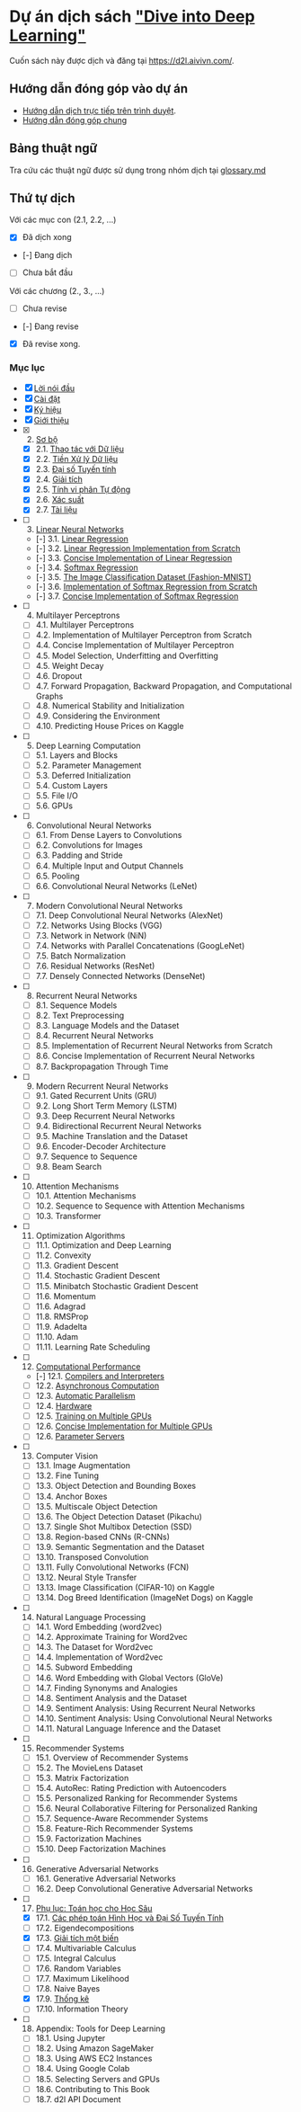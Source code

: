 # Dự án dịch sách ["Dive into Deep Learning"](https://www.d2l.ai/)

Cuốn sách này được dịch và đăng tại https://d2l.aivivn.com/.

## Hướng dẫn đóng góp vào dự án
* [Hướng dẫn dịch trực tiếp trên trình duyệt](CONTRIBUTING.md).
* [Hướng dẫn đóng góp chung](https://d2l.aivivn.com/intro_vn.html#huong-dan-dong-gop)

## Bảng thuật ngữ
Tra cứu các thuật ngữ được sử dụng trong nhóm dịch tại [glossary.md](https://github.com/aivivn/d2l-vn/blob/master/glossary.md)

## Thứ tự dịch

Với các mục con (2.1, 2.2, ...)
* [x] Đã dịch xong
* [-] Đang dịch 
* [ ] Chưa bắt đầu

Với các chương (2., 3., ...)
* [ ] Chưa revise
* [-] Đang revise
* [x] Đã revise xong.

### Mục lục
* [x] [Lời nói đầu](chapter_preface/index_vn.md)
* [x] [Cài đặt](chapter_install/index_vn.md)
* [x] [Ký hiệu](chapter_notation/index_vn.md)
* [x] [Giới thiệu](chapter_introduction/index_vn.md)
* [x] 2. [Sơ bộ](chapter_preliminaries/index_vn.md)
    * [x] 2.1. [Thao tác với Dữ liệu](chapter_preliminaries/ndarray_vn.md)
    * [x] 2.2. [Tiền Xử lý Dữ liệu](chapter_preliminaries/pandas_vn.md)
    * [x] 2.3. [Đại số Tuyến tính](chapter_preliminaries/linear-algebra_vn.md)
    * [x] 2.4. [Giải tích](chapter_preliminaries/calculus_vn.md)
    * [x] 2.5. [Tính vi phân Tự động](chapter_preliminaries/autograd_vn.md)
    * [x] 2.6. [Xác suất](chapter_preliminaries/probability_vn.md)
    * [x] 2.7. [Tài liệu](chapter_preliminaries/lookup-api_vn.md)
* [ ] 3. [Linear Neural Networks](chapter_linear-networks/index_vn.md)
    * [-] 3.1. [Linear Regression](chapter_linear-networks/linear-regression_vn.md)
    * [-] 3.2. [Linear Regression Implementation from Scratch](chapter_linear-networks/linear-regression-scratch_vn.md)
    * [-] 3.3. [Concise Implementation of Linear Regression](chapter_linear-networks/linear-regression-gluon_vn.md)
    * [-] 3.4. [Softmax Regression](chapter_linear-networks/softmax-regression_vn.md)
    * [-] 3.5. [The Image Classification Dataset (Fashion-MNIST)](chapter_linear-networks/fashion-mnist_vn.md)
    * [-] 3.6. [Implementation of Softmax Regression from Scratch](chapter_linear-networks/softmax-regression-scratch_vn.md)
    * [-] 3.7. [Concise Implementation of Softmax Regression](chapter_linear-networks/softmax-regression-gluon_vn.md)
* [ ] 4. Multilayer Perceptrons
    * [ ] 4.1. Multilayer Perceptrons
    * [ ] 4.2. Implementation of Multilayer Perceptron from Scratch
    * [ ] 4.4. Concise Implementation of Multilayer Perceptron
    * [ ] 4.5. Model Selection, Underfitting and Overfitting
    * [ ] 4.5. Weight Decay
    * [ ] 4.6. Dropout
    * [ ] 4.7. Forward Propagation, Backward Propagation, and Computational Graphs
    * [ ] 4.8. Numerical Stability and Initialization
    * [ ] 4.9. Considering the Environment
    * [ ] 4.10. Predicting House Prices on Kaggle
* [ ] 5. Deep Learning Computation
    * [ ] 5.1. Layers and Blocks
    * [ ] 5.2. Parameter Management
    * [ ] 5.3. Deferred Initialization
    * [ ] 5.4. Custom Layers
    * [ ] 5.5. File I/O
    * [ ] 5.6. GPUs
* [ ] 6. Convolutional Neural Networks
    * [ ] 6.1. From Dense Layers to Convolutions
    * [ ] 6.2. Convolutions for Images
    * [ ] 6.3. Padding and Stride
    * [ ] 6.4. Multiple Input and Output Channels
    * [ ] 6.5. Pooling
    * [ ] 6.6. Convolutional Neural Networks (LeNet)
* [ ] 7. Modern Convolutional Neural Networks
    * [ ] 7.1. Deep Convolutional Neural Networks (AlexNet)
    * [ ] 7.2. Networks Using Blocks (VGG)
    * [ ] 7.3. Network in Network (NiN)
    * [ ] 7.4. Networks with Parallel Concatenations (GoogLeNet)
    * [ ] 7.5. Batch Normalization
    * [ ] 7.6. Residual Networks (ResNet)
    * [ ] 7.7. Densely Connected Networks (DenseNet)
* [ ] 8. Recurrent Neural Networks
    * [ ] 8.1. Sequence Models
    * [ ] 8.2. Text Preprocessing
    * [ ] 8.3. Language Models and the Dataset
    * [ ] 8.4. Recurrent Neural Networks
    * [ ] 8.5. Implementation of Recurrent Neural Networks from Scratch
    * [ ] 8.6. Concise Implementation of Recurrent Neural Networks
    * [ ] 8.7. Backpropagation Through Time
* [ ] 9. Modern Recurrent Neural Networks
    * [ ] 9.1. Gated Recurrent Units (GRU)
    * [ ] 9.2. Long Short Term Memory (LSTM)
    * [ ] 9.3. Deep Recurrent Neural Networks
    * [ ] 9.4. Bidirectional Recurrent Neural Networks
    * [ ] 9.5. Machine Translation and the Dataset
    * [ ] 9.6. Encoder-Decoder Architecture
    * [ ] 9.7. Sequence to Sequence
    * [ ] 9.8. Beam Search
* [ ] 10. Attention Mechanisms
    * [ ] 10.1. Attention Mechanisms
    * [ ] 10.2. Sequence to Sequence with Attention Mechanisms
    * [ ] 10.3. Transformer
* [ ] 11. Optimization Algorithms
    * [ ] 11.1. Optimization and Deep Learning
    * [ ] 11.2. Convexity
    * [ ] 11.3. Gradient Descent
    * [ ] 11.4. Stochastic Gradient Descent
    * [ ] 11.5. Minibatch Stochastic Gradient Descent
    * [ ] 11.6. Momentum
    * [ ] 11.6. Adagrad
    * [ ] 11.8. RMSProp
    * [ ] 11.9. Adadelta
    * [ ] 11.10. Adam
    * [ ] 11.11. Learning Rate Scheduling
* [ ] 12. [Computational Performance](chapter_computational-performance/index_vn.md)
    * [-] 12.1. [Compilers and Interpreters](chapter_computational-performance/hybridize_vn.md)
    * [ ] 12.2. [Asynchronous Computation](chapter_computational-performance/async-computation_vn.md)
    * [ ] 12.3. [Automatic Parallelism](chapter_computational-performance/auto-parallelism_vn.md)
    * [ ] 12.4. [Hardware](chapter_computational-performance/hardware_vn.md)
    * [ ] 12.5. [Training on Multiple GPUs](chapter_computational-performance/multiple-gpus_vn.md)
    * [ ] 12.6. [Concise Implementation for Multiple GPUs](chapter_computational-performance/multiple-gpus-gluon_vn.md)
    * [ ] 12.6. [Parameter Servers](chapter_computational-performance/parameterserver_vn.md)
* [ ] 13. Computer Vision
    * [ ] 13.1. Image Augmentation
    * [ ] 13.2. Fine Tuning
    * [ ] 13.3. Object Detection and Bounding Boxes
    * [ ] 13.4. Anchor Boxes
    * [ ] 13.5. Multiscale Object Detection
    * [ ] 13.6. The Object Detection Dataset (Pikachu)
    * [ ] 13.7. Single Shot Multibox Detection (SSD)
    * [ ] 13.8. Region-based CNNs (R-CNNs)
    * [ ] 13.9. Semantic Segmentation and the Dataset
    * [ ] 13.10. Transposed Convolution
    * [ ] 13.11. Fully Convolutional Networks (FCN)
    * [ ] 13.12. Neural Style Transfer
    * [ ] 13.13. Image Classification (CIFAR-10) on Kaggle
    * [ ] 13.14. Dog Breed Identification (ImageNet Dogs) on Kaggle
* [ ] 14. Natural Language Processing
    * [ ] 14.1. Word Embedding (word2vec)
    * [ ] 14.2. Approximate Training for Word2vec
    * [ ] 14.3. The Dataset for Word2vec
    * [ ] 14.4. Implementation of Word2vec
    * [ ] 14.5. Subword Embedding
    * [ ] 14.6. Word Embedding with Global Vectors (GloVe)
    * [ ] 14.7. Finding Synonyms and Analogies
    * [ ] 14.8. Sentiment Analysis and the Dataset
    * [ ] 14.9. Sentiment Analysis: Using Recurrent Neural Networks
    * [ ] 14.10. Sentiment Analysis: Using Convolutional Neural Networks
    * [ ] 14.11. Natural Language Inference and the Dataset
* [ ] 15. Recommender Systems
    * [ ] 15.1. Overview of Recommender Systems
    * [ ] 15.2. The MovieLens Dataset
    * [ ] 15.3. Matrix Factorization
    * [ ] 15.4. AutoRec: Rating Prediction with Autoencoders
    * [ ] 15.5. Personalized Ranking for Recommender Systems
    * [ ] 15.6. Neural Collaborative Filtering for Personalized Ranking
    * [ ] 15.7. Sequence-Aware Recommender Systems
    * [ ] 15.8. Feature-Rich Recommender Systems
    * [ ] 15.9. Factorization Machines
    * [ ] 15.10. Deep Factorization Machines
* [ ] 16. Generative Adversarial Networks
    * [ ] 16.1. Generative Adversarial Networks
    * [ ] 16.2. Deep Convolutional Generative Adversarial Networks
* [ ] 17. [Phụ lục: Toán học cho Học Sâu](chapter_appendix_math/index_vn.md)
    * [x] 17.1. [Các phép toán Hình Học và Đại Số Tuyến Tính](chapter_appendix_math/geometry-linear-algebric-ops_vn.md)
    * [ ] 17.2. Eigendecompositions
    * [x] 17.3. [Giải tích một biến](chapter_appendix_math/single-variable-calculus_vn.md)
    * [ ] 17.4. Multivariable Calculus
    * [ ] 17.5. Integral Calculus
    * [ ] 17.6. Random Variables
    * [ ] 17.7. Maximum Likelihood
    * [ ] 17.8. Naive Bayes
    * [x] 17.9. [Thống kê](chapter_appendix_math/statistics_vn.md)
    * [ ] 17.10. Information Theory
* [ ] 18. Appendix: Tools for Deep Learning
    * [ ] 18.1. Using Jupyter
    * [ ] 18.2. Using Amazon SageMaker
    * [ ] 18.3. Using AWS EC2 Instances
    * [ ] 18.4. Using Google Colab
    * [ ] 18.5. Selecting Servers and GPUs
    * [ ] 18.6. Contributing to This Book
    * [ ] 18.7. d2l API Document
